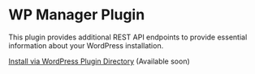 # WP Manager Plugin
This plugin provides additional REST API endpoints to provide essential information about your WordPress installation.

[Install via WordPress Plugin Directory](https://wordpress.org/plugins/companion-for-wp-manager/) (Available soon)